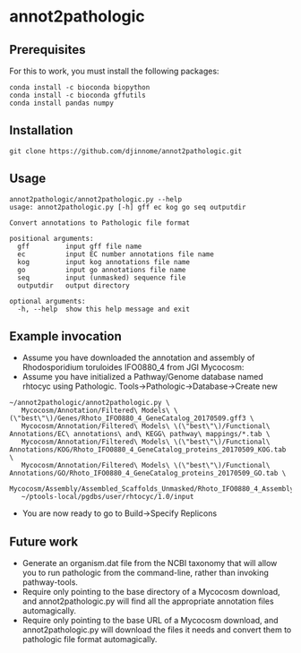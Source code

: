 # annot2pathologic

## Prerequisites

For this to work, you must install the following packages:

```
conda install -c bioconda biopython
conda install -c bioconda gffutils
conda install pandas numpy
```

## Installation

```
git clone https://github.com/djinnome/annot2pathologic.git
```

## Usage


```
annot2pathologic/annot2pathologic.py --help
usage: annot2pathologic.py [-h] gff ec kog go seq outputdir

Convert annotations to Pathologic file format

positional arguments:
  gff         input gff file name
  ec          input EC number annotations file name
  kog         input kog annotations file name
  go          input go annotations file name
  seq         input (unmasked) sequence file
  outputdir   output directory

optional arguments:
  -h, --help  show this help message and exit
```

## Example invocation

* Assume you have downloaded the annotation and assembly of Rhodosporidium toruloides IFO0880_4 from JGI Mycocosm:
* Assume you have initialized a Pathway/Genome database named rhtocyc using Pathologic. Tools->Pathologic->Database->Create new

```
~/annot2pathologic/annot2pathologic.py \
   Mycocosm/Annotation/Filtered\ Models\ \(\"best\"\)/Genes/Rhoto_IFO0880_4_GeneCatalog_20170509.gff3 \
   Mycocosm/Annotation/Filtered\ Models\ \(\"best\"\)/Functional\ Annotations/EC\ annotations\ and\ KEGG\ pathway\ mappings/*.tab \
   Mycocosm/Annotation/Filtered\ Models\ \(\"best\"\)/Functional\ Annotations/KOG/Rhoto_IFO0880_4_GeneCatalog_proteins_20170509_KOG.tab \
   Mycocosm/Annotation/Filtered\ Models\ \(\"best\"\)/Functional\ Annotations/GO/Rhoto_IFO0880_4_GeneCatalog_proteins_20170509_GO.tab \
   Mycocosm/Assembly/Assembled_Scaffolds_Unmasked/Rhoto_IFO0880_4_AssemblyScaffolds.fasta
   ~/ptools-local/pgdbs/user/rhtocyc/1.0/input
```


* You are now ready to go to Build->Specify Replicons


## Future work
* Generate an organism.dat file from the NCBI taxonomy that will allow you to run pathologic from the command-line, rather than invoking pathway-tools.
* Require only pointing to the base directory of a Mycocosm download, and annot2pathologic.py will find all the appropriate annotation files automagically.
* Require only pointing to the base URL of a Mycocosm download, and annot2pathologic.py will download the files it needs and convert them to pathologic file format automagically.